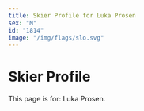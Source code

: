 ```yaml
---
title: Skier Profile for Luka Prosen
sex: "M"
id: "1814"
image: "/img/flags/slo.svg" 
---
```


# Skier Profile

This page is for: Luka Prosen.
    